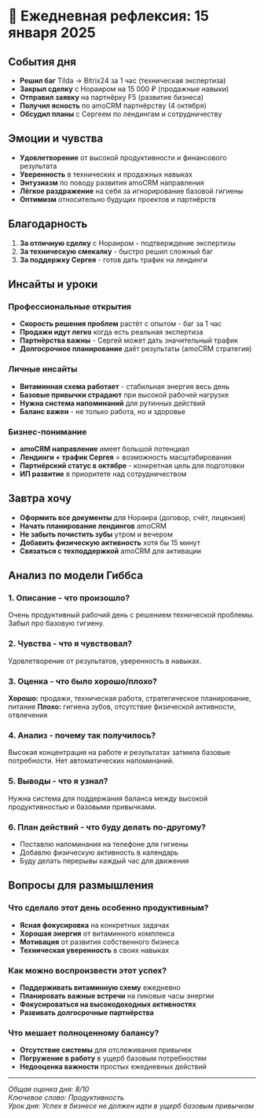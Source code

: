 # 📖 Ежедневная рефлексия: 15 января 2025

## События дня
- **Решил баг** Tilda → Bitrix24 за 1 час (техническая экспертиза)
- **Закрыл сделку** с Нораиром на 15 000 ₽ (продажные навыки)
- **Отправил заявку** на партнёрку F5 (развитие бизнеса)
- **Получил ясность** по amoCRM партнёрству (4 октября)
- **Обсудил планы** с Сергеем по лендингам и сотрудничеству

## Эмоции и чувства
- **Удовлетворение** от высокой продуктивности и финансового результата
- **Уверенность** в технических и продажных навыках
- **Энтузиазм** по поводу развития amoCRM направления
- **Лёгкое раздражение** на себя за игнорирование базовой гигиены
- **Оптимизм** относительно будущих проектов и партнёрств

## Благодарность
1. **За отличную сделку** с Нораиром - подтверждение экспертизы
2. **За техническую смекалку** - быстро решил сложный баг
3. **За поддержку Сергея** - готов дать трафик на лендинги

## Инсайты и уроки

### Профессиональные открытия
- **Скорость решения проблем** растёт с опытом - баг за 1 час
- **Продажи идут легко** когда есть реальная экспертиза
- **Партнёрства важны** - Сергей может дать значительный трафик
- **Долгосрочное планирование** даёт результаты (amoCRM стратегия)

### Личные инсайты
- **Витаминная схема работает** - стабильная энергия весь день
- **Базовые привычки страдают** при высокой рабочей нагрузке
- **Нужна система напоминаний** для рутинных действий
- **Баланс важен** - не только работа, но и здоровье

### Бизнес-понимание
- **amoCRM направление** имеет большой потенциал
- **Лендинги + трафик Сергея** = возможность масштабирования
- **Партнёрский статус в октябре** - конкретная цель для подготовки
- **ИП развитие** в приоритете над сотрудничеством

## Завтра хочу
- **Оформить все документы** для Нораира (договор, счёт, лицензия)
- **Начать планирование лендингов** amoCRM
- **Не забыть почистить зубы** утром и вечером
- **Добавить физическую активность** хотя бы 15 минут
- **Связаться с техподдержкой** amoCRM для активации

## Анализ по модели Гиббса

### 1. Описание - что произошло?
Очень продуктивный рабочий день с решением технической проблемы. Забыл про базовую гигиену.

### 2. Чувства - что я чувствовал?
Удовлетворение от результатов, уверенность в навыках.

### 3. Оценка - что было хорошо/плохо?
**Хорошо:** продажи, техническая работа, стратегическое планирование, питание
**Плохо:** гигиена зубов, отсутствие физической активности, отвлечения

### 4. Анализ - почему так получилось?
Высокая концентрация на работе и результатах затмила базовые потребности. Нет автоматических напоминаний.

### 5. Выводы - что я узнал?
Нужна система для поддержания баланса между высокой продуктивностью и базовыми привычками.

### 6. План действий - что буду делать по-другому?
- Поставлю напоминания на телефоне для гигиены
- Добавлю физическую активность в календарь
- Буду делать перерывы каждый час для движения

## Вопросы для размышления

### Что сделало этот день особенно продуктивным?
- **Ясная фокусировка** на конкретных задачах
- **Хорошая энергия** от витаминного комплекса
- **Мотивация** от развития собственного бизнеса
- **Техническая уверенность** в своих навыках

### Как можно воспроизвести этот успех?
- **Поддерживать витаминную схему** ежедневно
- **Планировать важные встречи** на пиковые часы энергии
- **Фокусироваться на высокодоходных активностях**
- **Развивать долгосрочные партнёрства**

### Что мешает полноценному балансу?
- **Отсутствие системы** для отслеживания привычек
- **Погружение в работу** в ущерб базовым потребностям
- **Недооценка важности** простых ежедневных действий

---
*Общая оценка дня: 8/10*  
*Ключевое слово: Продуктивность*  
*Урок дня: Успех в бизнесе не должен идти в ущерб базовым привычкам*
